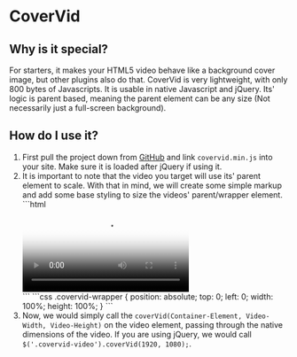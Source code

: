 CoverVid
========

Why is it special?
------------------

For starters, it makes your HTML5 video behave like a background cover image, but other plugins also do that. CoverVid is very lightweight, with only 800 bytes of Javascripts. It is usable in native Javascript and jQuery. Its' logic is parent based, meaning the parent element can be any size (Not necessarily just a full-screen background).

How do I use it?
----------------

<ol>
    <li>First pull the project down from <a href="http://github.com/stefanerickson/covervid">GitHub</a> and link <code>covervid.min.js</code> into your site. Make sure it is loaded after jQuery if using it.</li>
    <li>It is important to note that the video you target will use its' parent element to scale. With that in mind, we will create some simple markup and add some base styling to size the videos' parent/wrapper element.
```html
<div class="covervid-wrapper">
    <video class="covervid-video" autoplay loop poster="img/video-fallback.png">
        <source src="videos/clouds.webm" type="video/webm">
        <source src="videos/clouds.mp4" type="video/mp4">
    </video>
</div>
 ```
 ```css
.covervid-wrapper {
    position: absolute;
    top: 0;
    left: 0;
    width: 100%;
    height: 100%;
}
 ```
    </li>
    <li>Now, we would simply call the <code>coverVid(Container-Element, Video-Width, Video-Height)</code> on the video element, passing through the native dimensions of the video. If you are using jQuery, we would call<br/> <code>$('.covervid-video').coverVid(1920, 1080);</code>.</li>
</ol>
